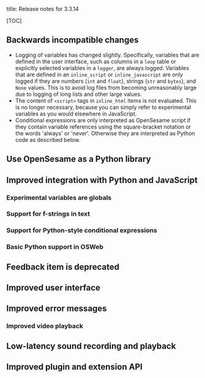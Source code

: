 title: Release notes for 3.3.14


[TOC]

## Backwards incompatible changes

- Logging of variables has changed slightly. Specifically, variables that are defined in the user interface, such as columns in a `loop` table or explicitly selected variables in a `logger`, are always logged. Variables that are defined in an `inline_script` or `inline_javascript` are only logged if they are numbers (`int` and `float`), strings (`str` and `bytes`), and `None` values. This is to avoid log files from becoming unreasonably large due to logging of long lists and other large values.
- The content of `<script>` tags in `inline_html` items is not evaluated. This is no longer necessary, because you can simply refer to experimental variables as you would elsewhere in JavaScript.
- Conditional expressions are only interpreted as OpenSesame script if they contain variable references using the square-bracket notation or the words 'always' or 'never'. Otherwise they are interpreted as Python code as described below.
  
## Use OpenSesame as a Python library

## Improved integration with Python and JavaScript

### Experimental variables are globals

### Support for f-strings in text

### Support for Python-style conditional expressions

### Basic Python support in OSWeb

## Feedback item is deprecated

## Improved user interface

## Improved error messages

### Improved video playback

## Low-latency sound recording and playback

## Improved plugin and extension API

